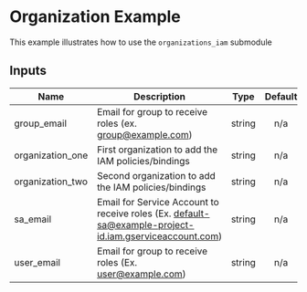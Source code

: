 # Organization Example

This example illustrates how to use the `organizations_iam` submodule

<!-- BEGINNING OF PRE-COMMIT-TERRAFORM DOCS HOOK -->
## Inputs

| Name | Description | Type | Default | Required |
|------|-------------|:----:|:-----:|:-----:|
| group\_email | Email for group to receive roles (ex. group@example.com) | string | n/a | yes |
| organization\_one | First organization to add the IAM policies/bindings | string | n/a | yes |
| organization\_two | Second organization to add the IAM policies/bindings | string | n/a | yes |
| sa\_email | Email for Service Account to receive roles (Ex. default-sa@example-project-id.iam.gserviceaccount.com) | string | n/a | yes |
| user\_email | Email for group to receive roles (Ex. user@example.com) | string | n/a | yes |

<!-- END OF PRE-COMMIT-TERRAFORM DOCS HOOK -->

